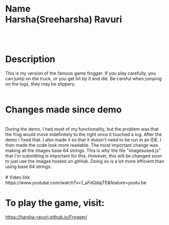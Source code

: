 # Name<br>Harsha(Sreeharsha) Ravuri
<br>
<br>

# Description<br>
This is my version of the famous game frogger. If you play carefully, you can jump on the truck, or you get hit by it and die. Be careful when jumping on the logs, they may be slippery. 
<br>
<br>
# Changes made since demo
<br>
During the demo, I had most of my functionality, but the problem was that the frog would move indefinitely to the right once it touched a log. After the demo I fixed that. I also made it so that it doesn't need to be run in an IDE. I then made the code look more readable. The most important change was making all the images base 64 strings. This is why the file "imagesused.js" that I'm submitting is important for this. However, this will be changed soon to just use the images hosted on gitHub. Doing so is a lot more efficient than using base 64 strings.
<br>
<br>
# Video link
<br>
https://www.youtube.com/watch?v=1_aFdQdajTE&feature=youtu.be
<br>

# To play the game, visit: 
https://harsha-ravuri.github.io/Frogger/

